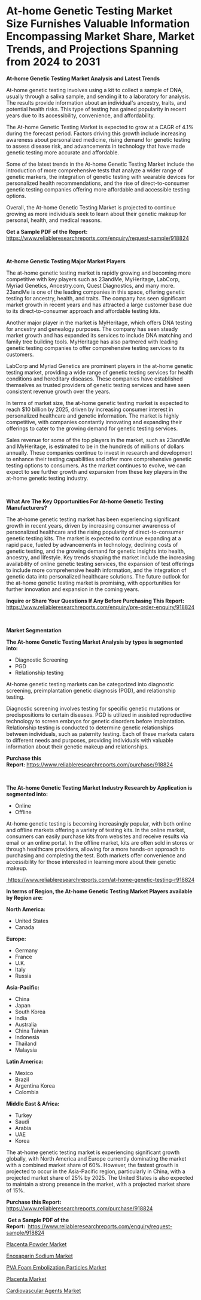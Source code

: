 <p><h1>At-home Genetic Testing Market Size Furnishes Valuable Information Encompassing Market Share, Market Trends, and Projections Spanning from 2024 to 2031</h1></p><p><strong>At-home Genetic Testing Market Analysis and Latest Trends</strong></p>
<p><p>At-home genetic testing involves using a kit to collect a sample of DNA, usually through a saliva sample, and sending it to a laboratory for analysis. The results provide information about an individual's ancestry, traits, and potential health risks. This type of testing has gained popularity in recent years due to its accessibility, convenience, and affordability.</p><p>The At-home Genetic Testing Market is expected to grow at a CAGR of 4.1% during the forecast period. Factors driving this growth include increasing awareness about personalized medicine, rising demand for genetic testing to assess disease risk, and advancements in technology that have made genetic testing more accurate and affordable.</p><p>Some of the latest trends in the At-home Genetic Testing Market include the introduction of more comprehensive tests that analyze a wider range of genetic markers, the integration of genetic testing with wearable devices for personalized health recommendations, and the rise of direct-to-consumer genetic testing companies offering more affordable and accessible testing options.</p><p>Overall, the At-home Genetic Testing Market is projected to continue growing as more individuals seek to learn about their genetic makeup for personal, health, and medical reasons.</p></p>
<p><strong>Get a Sample PDF of the Report:&nbsp;</strong> <a href="https://www.reliableresearchreports.com/enquiry/request-sample/918824">https://www.reliableresearchreports.com/enquiry/request-sample/918824</a></p>
<p>&nbsp;</p>
<p><strong>At-home Genetic Testing Major Market Players</strong></p>
<p><p>The at-home genetic testing market is rapidly growing and becoming more competitive with key players such as 23andMe, MyHeritage, LabCorp, Myriad Genetics, Ancestry.com, Quest Diagnostics, and many more. 23andMe is one of the leading companies in this space, offering genetic testing for ancestry, health, and traits. The company has seen significant market growth in recent years and has attracted a large customer base due to its direct-to-consumer approach and affordable testing kits.</p><p>Another major player in the market is MyHeritage, which offers DNA testing for ancestry and genealogy purposes. The company has seen steady market growth and has expanded its services to include DNA matching and family tree building tools. MyHeritage has also partnered with leading genetic testing companies to offer comprehensive testing services to its customers.</p><p>LabCorp and Myriad Genetics are prominent players in the at-home genetic testing market, providing a wide range of genetic testing services for health conditions and hereditary diseases. These companies have established themselves as trusted providers of genetic testing services and have seen consistent revenue growth over the years.</p><p>In terms of market size, the at-home genetic testing market is expected to reach $10 billion by 2025, driven by increasing consumer interest in personalized healthcare and genetic information. The market is highly competitive, with companies constantly innovating and expanding their offerings to cater to the growing demand for genetic testing services.</p><p>Sales revenue for some of the top players in the market, such as 23andMe and MyHeritage, is estimated to be in the hundreds of millions of dollars annually. These companies continue to invest in research and development to enhance their testing capabilities and offer more comprehensive genetic testing options to consumers. As the market continues to evolve, we can expect to see further growth and expansion from these key players in the at-home genetic testing industry.</p></p>
<p>&nbsp;</p>
<p><strong>What Are The Key Opportunities For At-home Genetic Testing Manufacturers?</strong></p>
<p><p>The at-home genetic testing market has been experiencing significant growth in recent years, driven by increasing consumer awareness of personalized healthcare and the rising popularity of direct-to-consumer genetic testing kits. The market is expected to continue expanding at a rapid pace, fueled by advancements in technology, declining costs of genetic testing, and the growing demand for genetic insights into health, ancestry, and lifestyle. Key trends shaping the market include the increasing availability of online genetic testing services, the expansion of test offerings to include more comprehensive health information, and the integration of genetic data into personalized healthcare solutions. The future outlook for the at-home genetic testing market is promising, with opportunities for further innovation and expansion in the coming years.</p></p>
<p><strong>Inquire or Share Your Questions If Any Before Purchasing This Report:</strong> <a href="https://www.reliableresearchreports.com/enquiry/pre-order-enquiry/918824">https://www.reliableresearchreports.com/enquiry/pre-order-enquiry/918824</a></p>
<p>&nbsp;</p>
<p><strong>Market Segmentation</strong></p>
<p><strong>The At-home Genetic Testing Market Analysis by types is segmented into:</strong></p>
<p><ul><li>Diagnostic Screening</li><li>PGD</li><li>Relationship testing</li></ul></p>
<p><p>At-home genetic testing markets can be categorized into diagnostic screening, preimplantation genetic diagnosis (PGD), and relationship testing. </p><p>Diagnostic screening involves testing for specific genetic mutations or predispositions to certain diseases. PGD is utilized in assisted reproductive technology to screen embryos for genetic disorders before implantation. Relationship testing is conducted to determine genetic relationships between individuals, such as paternity testing. Each of these markets caters to different needs and purposes, providing individuals with valuable information about their genetic makeup and relationships.</p></p>
<p><strong>Purchase this Report:&nbsp;</strong><a href="https://www.reliableresearchreports.com/purchase/918824">https://www.reliableresearchreports.com/purchase/918824</a></p>
<p>&nbsp;</p>
<p><strong>The At-home Genetic Testing Market Industry Research by Application is segmented into:</strong></p>
<p><ul><li>Online</li><li>Offline</li></ul></p>
<p><p>At-home genetic testing is becoming increasingly popular, with both online and offline markets offering a variety of testing kits. In the online market, consumers can easily purchase kits from websites and receive results via email or an online portal. In the offline market, kits are often sold in stores or through healthcare providers, allowing for a more hands-on approach to purchasing and completing the test. Both markets offer convenience and accessibility for those interested in learning more about their genetic makeup.</p></p>
<p><a href="https://www.reliableresearchreports.com/at-home-genetic-testing-r918824">&nbsp;https://www.reliableresearchreports.com/at-home-genetic-testing-r918824</a></p>
<p><strong>In terms of Region, the At-home Genetic Testing Market Players available by Region are:</strong></p>
<p>
    <p> <strong> North America: </strong>
        <ul>
            <li>United States</li>
            <li>Canada</li>
        </ul>
        </p> 
    <p> <strong> Europe: </strong>
        <ul>
            <li>Germany</li>
            <li>France</li>
            <li>U.K.</li>
            <li>Italy</li>
            <li>Russia</li>
        </ul>
        </p> 
    <p> <strong> Asia-Pacific: </strong>
        <ul>
            <li>China</li>
            <li>Japan</li>
            <li>South Korea</li>
            <li>India</li>
            <li>Australia</li>
            <li>China Taiwan</li>
            <li>Indonesia</li>
            <li>Thailand</li>
            <li>Malaysia</li>
        </ul>
        </p> 
    <p> <strong> Latin America: </strong>
        <ul>
            <li>Mexico</li>
            <li>Brazil</li>
            <li>Argentina Korea</li>
            <li>Colombia</li>
        </ul>
        </p> 
    <p> <strong> Middle East & Africa: </strong>
        <ul>
            <li>Turkey</li>
            <li>Saudi</li>
            <li>Arabia</li>
            <li>UAE</li>
            <li>Korea</li>
        </ul>
    </p>
    </p>
<p><p>The at-home genetic testing market is experiencing significant growth globally, with North America and Europe currently dominating the market with a combined market share of 60%. However, the fastest growth is projected to occur in the Asia-Pacific region, particularly in China, with a projected market share of 25% by 2025. The United States is also expected to maintain a strong presence in the market, with a projected market share of 15%.</p></p>
<p><strong>Purchase this Report: </strong><a href="https://www.reliableresearchreports.com/purchase/918824">https://www.reliableresearchreports.com/purchase/918824</a></p>
<p>&nbsp;<strong>Get a Sample PDF of the Report:&nbsp;&nbsp;</strong><a href="https://www.reliableresearchreports.com/enquiry/request-sample/918824">https://www.reliableresearchreports.com/enquiry/request-sample/918824</a></p>
<p><strong></strong></p>
<p><p><a href="https://github.com/ranaacryptoaddmin/Market-Research-Report-List-1/blob/main/placenta-powder-market.md">Placenta Powder Market</a></p><p><a href="https://github.com/jadenRaynor/Market-Research-Report-List-1/blob/main/enoxaparin-sodium-market.md">Enoxaparin Sodium Market</a></p><p><a href="https://github.com/sydneyHley85/Market-Research-Report-List-1/blob/main/pva-foam-embolization-particles-market.md">PVA Foam Embolization Particles Market</a></p><p><a href="https://github.com/JordyBecker/Market-Research-Report-List-1/blob/main/placenta-market.md">Placenta Market</a></p><p><a href="https://github.com/trameciabutler45/Market-Research-Report-List-1/blob/main/cardiovascular-agents-market.md">Cardiovascular Agents Market</a></p></p>